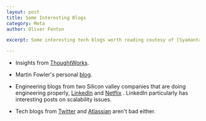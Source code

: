 ```yaml
---
layout: post
title: Some Interesting Blogs
category: Meta
author: Oliver Fenton

excerpt: Some interesting tech blogs worth reading coutesy of [Syamantak][sm].

---
```


 * Insights from [ThoughtWorks][tw].

 * Martin Fowler's personal [blog][mf].

 * Engineering blogs from two Silicon valley companies that are doing engineering properly, [LinkedIn][li] and [Netflix][nf] . LinkedIn particularly has interesting posts on scalability issues.

 * Tech blogs from [Twitter][tw] and [Atlassian][at] aren't bad either.

[sm]: https://github.com/syamantm
[tw]: http://www.thoughtworks.com/insights
[mf]: http://martinfowler.com/
[li]: https://engineering.linkedin.com/blog
[nf]: http://techblog.netflix.com/
[tw]: https://blog.twitter.com/engineering
[at]: http://blogs.atlassian.com/  
